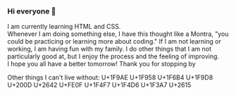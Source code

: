 ### Hi everyone 👋
I am currently learning HTML and CSS.  
Whenever I am doing something else, I have this thought like a Montra, "you could be practicing or learning more about coding." If I am not learning or working, I am having fun with my family. I do other things that I am not particularly good at, but I enjoy the process and the feeling of improving.  
I hope you all have a better tomorrow! Thank you for stopping by 

Other things I can't live without: U+1F9AE U+1F958 U+1F6B4 U+1F9D8 U+200D U+2642 U+FE0F U+1F4F7 U+1F4D6 U+1F3A7 U+2615
<!--
**charliebrandenburg/charliebrandenburg** is a ✨ _special_ ✨ repository because its `README.md` (this file) appears on your GitHub profile.

Here are some ideas to get you started:

- 🔭 I’m currently working on ...
- 🌱 I’m currently learning ...
- 👯 I’m looking to collaborate on ...
- 🤔 I’m looking for help with ...
- 💬 Ask me about ...
- 📫 How to reach me: ...
- 😄 Pronouns: ...
- ⚡ Fun fact: ...
-->
